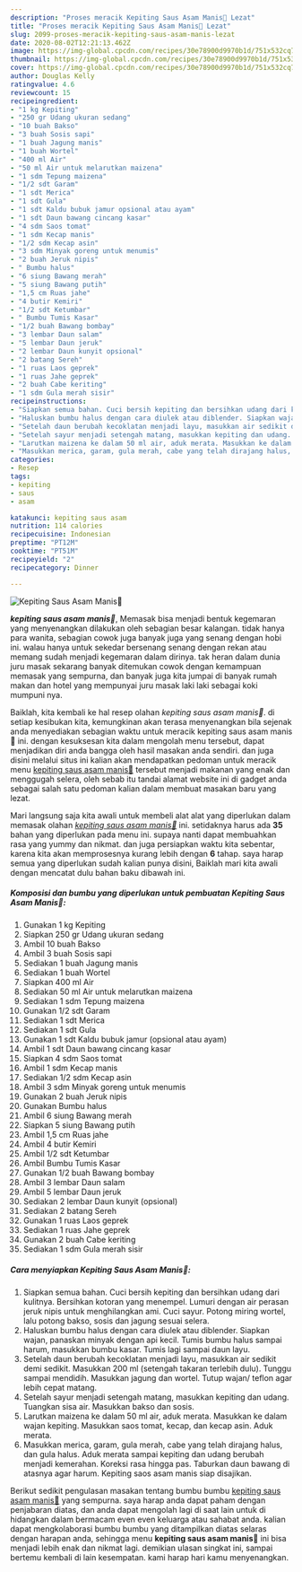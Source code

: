 ```yaml
---
description: "Proses meracik Kepiting Saus Asam Manis🦀 Lezat"
title: "Proses meracik Kepiting Saus Asam Manis🦀 Lezat"
slug: 2099-proses-meracik-kepiting-saus-asam-manis-lezat
date: 2020-08-02T12:21:13.462Z
image: https://img-global.cpcdn.com/recipes/30e78900d9970b1d/751x532cq70/kepiting-saus-asam-manis🦀-foto-resep-utama.jpg
thumbnail: https://img-global.cpcdn.com/recipes/30e78900d9970b1d/751x532cq70/kepiting-saus-asam-manis🦀-foto-resep-utama.jpg
cover: https://img-global.cpcdn.com/recipes/30e78900d9970b1d/751x532cq70/kepiting-saus-asam-manis🦀-foto-resep-utama.jpg
author: Douglas Kelly
ratingvalue: 4.6
reviewcount: 15
recipeingredient:
- "1 kg Kepiting"
- "250 gr Udang ukuran sedang"
- "10 buah Bakso"
- "3 buah Sosis sapi"
- "1 buah Jagung manis"
- "1 buah Wortel"
- "400 ml Air"
- "50 ml Air untuk melarutkan maizena"
- "1 sdm Tepung maizena"
- "1/2 sdt Garam"
- "1 sdt Merica"
- "1 sdt Gula"
- "1 sdt Kaldu bubuk jamur opsional atau ayam"
- "1 sdt Daun bawang cincang kasar"
- "4 sdm Saos tomat"
- "1 sdm Kecap manis"
- "1/2 sdm Kecap asin"
- "3 sdm Minyak goreng untuk menumis"
- "2 buah Jeruk nipis"
- " Bumbu halus"
- "6 siung Bawang merah"
- "5 siung Bawang putih"
- "1,5 cm Ruas jahe"
- "4 butir Kemiri"
- "1/2 sdt Ketumbar"
- " Bumbu Tumis Kasar"
- "1/2 buah Bawang bombay"
- "3 lembar Daun salam"
- "5 lembar Daun jeruk"
- "2 lembar Daun kunyit opsional"
- "2 batang Sereh"
- "1 ruas Laos geprek"
- "1 ruas Jahe geprek"
- "2 buah Cabe keriting"
- "1 sdm Gula merah sisir"
recipeinstructions:
- "Siapkan semua bahan. Cuci bersih kepiting dan bersihkan udang dari kulitnya. Bersihkan kotoran yang menempel. Lumuri dengan air perasan jeruk nipis untuk menghilangkan ami. Cuci sayur. Potong miring wortel, lalu potong bakso, sosis dan jagung sesuai selera."
- "Haluskan bumbu halus dengan cara diulek atau diblender. Siapkan wajan, panaskan minyak dengan api kecil. Tumis bumbu halus sampai harum, masukkan bumbu kasar. Tumis lagi sampai daun layu."
- "Setelah daun berubah kecoklatan menjadi layu, masukkan air sedikit demi sedikit. Masukkan 200 ml (setengah takaran terlebih dulu). Tunggu sampai mendidih. Masukkan jagung dan wortel. Tutup wajan/ teflon agar lebih cepat matang."
- "Setelah sayur menjadi setengah matang, masukkan kepiting dan udang. Tuangkan sisa air. Masukkan bakso dan sosis."
- "Larutkan maizena ke dalam 50 ml air, aduk merata. Masukkan ke dalam wajan kepiting. Masukkan saos tomat, kecap, dan kecap asin. Aduk merata."
- "Masukkan merica, garam, gula merah, cabe yang telah dirajang halus, dan gula halus. Aduk merata sampai kepiting dan udang berubah menjadi kemerahan. Koreksi rasa hingga pas. Taburkan daun bawang di atasnya agar harum. Kepiting saos asam manis siap disajikan."
categories:
- Resep
tags:
- kepiting
- saus
- asam

katakunci: kepiting saus asam 
nutrition: 114 calories
recipecuisine: Indonesian
preptime: "PT12M"
cooktime: "PT51M"
recipeyield: "2"
recipecategory: Dinner

---
```



![Kepiting Saus Asam Manis🦀](https://img-global.cpcdn.com/recipes/30e78900d9970b1d/751x532cq70/kepiting-saus-asam-manis🦀-foto-resep-utama.jpg)

<b><i>kepiting saus asam manis🦀</i></b>, Memasak bisa menjadi bentuk kegemaran yang menyenangkan dilakukan oleh sebagian besar kalangan. tidak hanya para wanita, sebagian cowok juga banyak juga yang senang dengan hobi ini. walau hanya untuk sekedar bersenang senang dengan rekan atau memang sudah menjadi kegemaran dalam dirinya. tak heran dalam dunia juru masak sekarang banyak ditemukan cowok dengan kemampuan memasak yang sempurna, dan banyak juga kita jumpai di banyak rumah makan dan hotel yang mempunyai juru masak laki laki sebagai koki mumpuni nya.



Baiklah, kita kembali ke hal resep olahan <i>kepiting saus asam manis🦀</i>. di setiap kesibukan kita, kemungkinan akan terasa menyenangkan bila sejenak anda menyediakan sebagian waktu untuk meracik kepiting saus asam manis🦀 ini. dengan kesuksesan kita dalam mengolah menu tersebut, dapat menjadikan diri anda bangga oleh hasil masakan anda sendiri. dan juga disini melalui situs ini kalian akan mendapatkan pedoman untuk meracik menu <u>kepiting saus asam manis🦀</u> tersebut menjadi makanan yang enak dan menggugah selera, oleh sebab itu tandai alamat website ini di gadget anda sebagai salah satu pedoman kalian dalam membuat masakan baru yang lezat.


Mari langsung saja kita awali untuk membeli alat alat yang diperlukan dalam memasak olahan <u><i>kepiting saus asam manis🦀</i></u> ini. setidaknya harus ada <b>35</b> bahan yang diperlukan pada menu ini. supaya nanti dapat membuahkan rasa yang yummy dan nikmat. dan juga persiapkan waktu kita sebentar, karena kita akan memprosesnya kurang lebih dengan <b>6</b> tahap. saya harap semua yang diperlukan sudah kalian punya disini, Baiklah mari kita awali dengan mencatat dulu bahan baku dibawah ini.

<!--inarticleads1-->

##### Komposisi dan bumbu yang diperlukan untuk pembuatan Kepiting Saus Asam Manis🦀:

1. Gunakan 1 kg Kepiting
1. Siapkan 250 gr Udang ukuran sedang
1. Ambil 10 buah Bakso
1. Ambil 3 buah Sosis sapi
1. Sediakan 1 buah Jagung manis
1. Sediakan 1 buah Wortel
1. Siapkan 400 ml Air
1. Sediakan 50 ml Air untuk melarutkan maizena
1. Sediakan 1 sdm Tepung maizena
1. Gunakan 1/2 sdt Garam
1. Sediakan 1 sdt Merica
1. Sediakan 1 sdt Gula
1. Gunakan 1 sdt Kaldu bubuk jamur (opsional atau ayam)
1. Ambil 1 sdt Daun bawang cincang kasar
1. Siapkan 4 sdm Saos tomat
1. Ambil 1 sdm Kecap manis
1. Sediakan 1/2 sdm Kecap asin
1. Ambil 3 sdm Minyak goreng untuk menumis
1. Gunakan 2 buah Jeruk nipis
1. Gunakan  Bumbu halus
1. Ambil 6 siung Bawang merah
1. Siapkan 5 siung Bawang putih
1. Ambil 1,5 cm Ruas jahe
1. Ambil 4 butir Kemiri
1. Ambil 1/2 sdt Ketumbar
1. Ambil  Bumbu Tumis Kasar
1. Gunakan 1/2 buah Bawang bombay
1. Ambil 3 lembar Daun salam
1. Ambil 5 lembar Daun jeruk
1. Sediakan 2 lembar Daun kunyit (opsional)
1. Sediakan 2 batang Sereh
1. Gunakan 1 ruas Laos geprek
1. Sediakan 1 ruas Jahe geprek
1. Gunakan 2 buah Cabe keriting
1. Sediakan 1 sdm Gula merah sisir




<!--inarticleads2-->

##### Cara menyiapkan Kepiting Saus Asam Manis🦀:

1. Siapkan semua bahan. Cuci bersih kepiting dan bersihkan udang dari kulitnya. Bersihkan kotoran yang menempel. Lumuri dengan air perasan jeruk nipis untuk menghilangkan ami. Cuci sayur. Potong miring wortel, lalu potong bakso, sosis dan jagung sesuai selera.
1. Haluskan bumbu halus dengan cara diulek atau diblender. Siapkan wajan, panaskan minyak dengan api kecil. Tumis bumbu halus sampai harum, masukkan bumbu kasar. Tumis lagi sampai daun layu.
1. Setelah daun berubah kecoklatan menjadi layu, masukkan air sedikit demi sedikit. Masukkan 200 ml (setengah takaran terlebih dulu). Tunggu sampai mendidih. Masukkan jagung dan wortel. Tutup wajan/ teflon agar lebih cepat matang.
1. Setelah sayur menjadi setengah matang, masukkan kepiting dan udang. Tuangkan sisa air. Masukkan bakso dan sosis.
1. Larutkan maizena ke dalam 50 ml air, aduk merata. Masukkan ke dalam wajan kepiting. Masukkan saos tomat, kecap, dan kecap asin. Aduk merata.
1. Masukkan merica, garam, gula merah, cabe yang telah dirajang halus, dan gula halus. Aduk merata sampai kepiting dan udang berubah menjadi kemerahan. Koreksi rasa hingga pas. Taburkan daun bawang di atasnya agar harum. Kepiting saos asam manis siap disajikan.




Berikut sedikit pengulasan masakan tentang bumbu bumbu <u>kepiting saus asam manis🦀</u> yang sempurna. saya harap anda dapat paham dengan penjabaran diatas, dan anda dapat mengolah lagi di saat lain untuk di hidangkan dalam bermacam even even keluarga atau sahabat anda. kalian dapat mengkolaborasi bumbu bumbu yang ditampilkan diatas selaras dengan harapan anda, sehingga menu <b>kepiting saus asam manis🦀</b> ini bisa menjadi lebih enak dan nikmat lagi. demikian ulasan singkat ini, sampai bertemu kembali di lain kesempatan. kami harap hari kamu menyenangkan.
